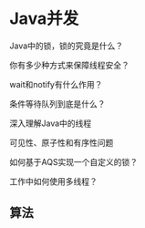 #  Java并发

Java中的锁，锁的究竟是什么？

你有多少种方式来保障线程安全？

wait和notify有什么作用？

条件等待队列到底是什么？

深入理解Java中的线程

可见性、原子性和有序性问题

如何基于AQS实现一个自定义的锁？

工作中如何使用多线程？

## 算法

